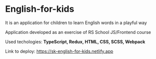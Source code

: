 # English-for-kids

It is an application for children to learn English words in a playful way

Application  developed as an exercise of RS School JS/Frontend course

Used techologies: **TypeScript, Redux, HTML, CSS, SCSS, Webpack**

Link to deploy: https://sk-english-for-kids.netlify.app
